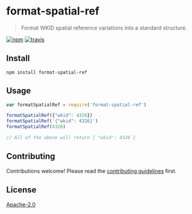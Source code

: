 # format-spatial-ref

> Format WKID spatial reference variations into a standard structure.

[![npm][npm-image]][npm-url]
[![travis][travis-image]][travis-url]

[npm-image]: https://img.shields.io/npm/v/format-spatial-ref.svg?style=flat-square
[npm-url]: https://www.npmjs.com/package/format-spatial-ref
[travis-image]: https://img.shields.io/travis/GeoXForm/format-spatial-ref.svg?style=flat-square
[travis-url]: https://travis-ci.org/GeoXForm/format-spatial-ref

## Install

```
npm install format-spatial-ref
```

## Usage

```js
var formatSpatialRef = require('format-spatial-ref')

formatSpatialRef({"wkid": 4326})
formatSpatialRef('{"wkid": 4326}')
formatSpatialRef(4326)

// All of the above will return { "wkid": 4326 }
```

## Contributing

Contributions welcome! Please read the [contributing guidelines](CONTRIBUTING.md) first.

## License

[Apache-2.0](LICENSE)
